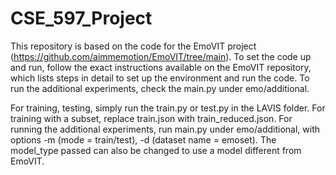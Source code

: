 # CSE_597_Project

This repository is based on the code for the EmoVIT project (https://github.com/aimmemotion/EmoVIT/tree/main). To set the code up and run, follow the exact instructions available on the EmoVIT repository, which lists steps in detail to set up the environment and run the code. To run the additional experiments, check the main.py under emo/additional.

For training, testing, simply run the train.py or test.py in the LAVIS folder. For training with a subset, replace train.json with train_reduced.json. 
For running the additional experiments, run main.py under emo/additional, with options -m (mode = train/test), -d (dataset name = emoset). The model_type passed can also be changed to use a model different from EmoVIT.
